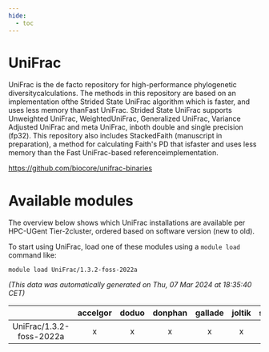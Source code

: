 ```yaml
---
hide:
  - toc
---
```


UniFrac
=======


UniFrac is the de facto repository for high-performance phylogenetic diversitycalculations. The methods in this repository are based on an implementation ofthe Strided State UniFrac algorithm which is faster, and uses less memory thanFast UniFrac. Strided State UniFrac supports Unweighted UniFrac, WeightedUniFrac, Generalized UniFrac, Variance Adjusted UniFrac and meta UniFrac, inboth double and single precision (fp32). This repository also includes StackedFaith (manuscript in preparation), a method for calculating Faith's PD that isfaster and uses less memory than the Fast UniFrac-based referenceimplementation.

https://github.com/biocore/unifrac-binaries
# Available modules


The overview below shows which UniFrac installations are available per HPC-UGent Tier-2cluster, ordered based on software version (new to old).

To start using UniFrac, load one of these modules using a `module load` command like:

```shell
module load UniFrac/1.3.2-foss-2022a
```

*(This data was automatically generated on Thu, 07 Mar 2024 at 18:35:40 CET)*  

| |accelgor|doduo|donphan|gallade|joltik|skitty|
| :---: | :---: | :---: | :---: | :---: | :---: | :---: |
|UniFrac/1.3.2-foss-2022a|x|x|x|x|x|x|
